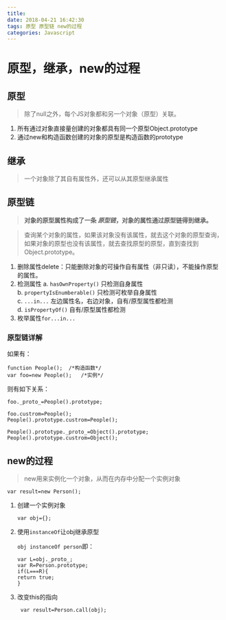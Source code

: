 ```yaml
---
title: 
date: 2018-04-21 16:42:30
tags: 原型 原型链 new的过程
categories: Javascript
---
```

# 原型，继承，new的过程

## 原型
> 除了null之外，每个JS对象都和另一个对象（原型）关联。
1. 所有通过对象直接量创建的对象都具有同一个原型Object.prototype
2. 通过new和构造函数创建的对象的原型是构造函数的prototype

## 继承
> 一个对象除了其自有属性外，还可以从其原型继承属性

## 原型链
> **对象的原型属性构成了一条 *原型链*，对象的属性通过原型链得到继承。**

> 查询某个对象的属性，如果该对象没有该属性，就去这个对象的原型查询，如果对象的原型也没有该属性，就去查找原型的原型，直到查找到Object.prototype。

1. 删除属性delete：只能删除对象的可操作自有属性（非只读），不能操作原型的属性。
2. 检测属性
      a. `hasOwnProperty()` 只检测自身属性  
      b. `propertyIsEnumberable()` 只检测可枚举自身属性   
      c. `...in...` 左边属性名，右边对象，自有/原型属性都检测  
      d. `isPropertyOf()` 自有/原型属性都检测
3. 枚举属性`for...in...`

### 原型链详解
如果有：

```
function People();  /*构造函数*/
var foo=new People();   /*实例*/
```

则有如下关系：

```
foo._proto_=People().prototype;

foo.custrom=People();
People().prototype.custrom=People();

People().prototype._proto_=Object().prototype;
People().prototype.custrom=Object();

```


## new的过程
 > new用来实例化一个对象，从而在内存中分配一个实例对象

   `var result=new Person();`

1. 创建一个实例对象

    `var obj={};`

2. 使用`instanceOf`让obj继承原型

    `obj instanceOf person`即：

    ```
    var L=obj._proto_;
    var R=Person.prototype;
    if(L===R){
    return true;
    }
    ```

3. 改变this的指向

    ` var result=Person.call(obj);`